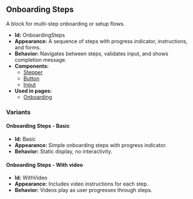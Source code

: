 ## Onboarding Steps
A block for multi-step onboarding or setup flows.
- **Id:** OnboardingSteps
- **Appearance:** A sequence of steps with progress indicator, instructions, and forms.
- **Behavior:** Navigates between steps, validates input, and shows completion message.
- **Components:**
  - [Stepper](../components/Stepper.md)
  - [Button](../components/Button.md)
  - [Input](../components/Input.md)
- **Used in pages:**
  - [Onboarding](../pages/Onboarding.md)
### Variants
#### Onboarding Steps - **Basic**
- **Id:** Basic
- **Appearance:** Simple onboarding steps with progress indicator.
- **Behavior:** Static display, no interactivity.
#### Onboarding Steps - **With video**
- **Id:** WithVideo
- **Appearance:** Includes video instructions for each step.
- **Behavior:** Videos play as user progresses through steps.

